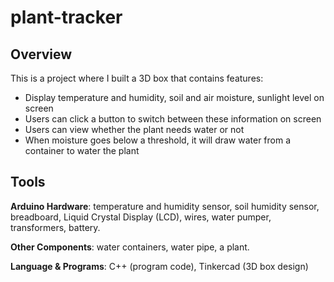 # plant-tracker
<h2>Overview</h2>
<p>This is a project where I built a 3D box that contains features:</p>
<ul>
  <li>Display temperature and humidity, soil and air moisture, sunlight level on screen</li>
  <li>Users can click a button to switch between these information on screen</li>
  <li>Users can view whether the plant needs water or not</li>
  <li>When moisture goes below a threshold, it will draw water from a container to water the plant</li>
</ul>

<h2>Tools</h2>
<p><b>Arduino Hardware</b>: temperature and humidity sensor, soil humidity sensor, breadboard, Liquid Crystal Display (LCD), wires, water pumper, transformers, battery.</p>
<p><b>Other Components</b>: water containers, water pipe, a plant.
<p><b>Language & Programs</b>: C++ (program code), Tinkercad (3D box design)</p>
